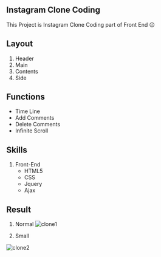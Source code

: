 ## Instagram Clone Coding

This Project is Instagram Clone Coding part of Front End 😉

## Layout

1. Header
2. Main
3. Contents
4. Side

## Functions

- Time Line
- Add Comments
- Delete Comments
- Infinite Scroll

## Skills


1. Front-End
   - HTML5
   - CSS
   - Jquery
   - Ajax

## Result
1. Normal
![clone1](https://user-images.githubusercontent.com/21999226/115595687-33479480-a312-11eb-8c43-4e6ac1e74bea.PNG)

2. Small


![clone2](https://user-images.githubusercontent.com/21999226/115595694-3478c180-a312-11eb-9b71-c67dd7416b53.PNG)
